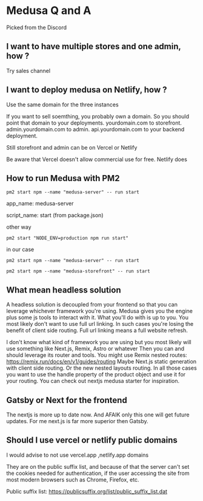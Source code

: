 # Medusa Q and A

Picked from the Discord

## I want to have multiple stores and one admin, how ?

Try sales channel

## I want to deploy medusa on Netlify, how ?

Use the same domain for the three instances

If you want to sell soemthing, you probably own a domain. So you should point that domain to your deployments. yourdomain.com to storefront. admin.yourdomain.com to admin. api.yourdomain.com to your backend deployment. 

Still storefront and admin can be on Vercel or Netlify

Be aware that Vercel doesn't allow commercial use for free. Netlify does

## How to run Medusa with PM2

`pm2 start npm --name "medusa-server" -- run start`

app_name: medusa-server

script_name: start (from package.json)

other way

`pm2 start "NODE_ENV=production npm run start"`

in our case 

`pm2 start npm --name "medusa-server" -- run start`

`pm2 start npm --name "medusa-storefront" -- run start`

## What mean headless solution

A headless solution is decoupled from your frontend so that you can leverage whichever framework you're using.
Medusa gives you the engine plus some js tools to interact with it. What you'll do with is up to you.
You most likely don't want to use full url linking. In such cases you're losing the benefit of client side routing. 
Full url linking means a full website refresh.

I don't know what kind of framework you are using but you most likely will use something like Next.js, Remix, Astro or whatever
Then you can and should leverage its router and tools. 
You might use Remix nested routes: https://remix.run/docs/en/v1/guides/routing
Maybe Next.js static generation with client side routing. Or the new nested layouts routing.
In all those cases you want to use the handle property of the product object and use it for your routing.
You can check out nextjs medusa starter for inspiration.

## Gatsby or Next for the frontend

The nextjs is more up to date now. And AFAIK only this one will get future updates. For me next.js is far more superior then Gatsby. 

## Should I use vercel or netlify public domains

I would advise to not use vercel.app ,netlify.app domains

They are on the public suffix list, and because of that the server can't set the cookies needed for authentication, if the user accessing the site from most modern browsers such as Chrome, Firefox, etc. 

Public suffix list: https://publicsuffix.org/list/public_suffix_list.dat 
